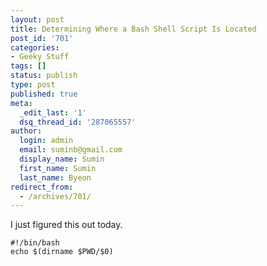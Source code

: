 ```yaml
---
layout: post
title: Determining Where a Bash Shell Script Is Located
post_id: '701'
categories:
- Geeky Stuff
tags: []
status: publish
type: post
published: true
meta:
  _edit_last: '1'
  dsq_thread_id: '287065557'
author:
  login: admin
  email: suminb@gmail.com
  display_name: Sumin
  first_name: Sumin
  last_name: Byeon
redirect_from:
  - /archives/701/
---
```

I just figured this out today.

    #!/bin/bash
    echo $(dirname $PWD/$0)
